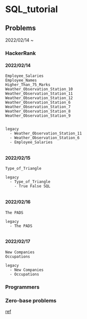 # SQL_tutorial


## Problems

2022/02/14 ~

### HackerRank

#### 2022/02/14
```
Employee_Salaries
Employee_Names
Higher_Than_75_Marks
Weather_Observation_Station_10
Weather_Observation_Station_11
Weather_Observation_Station_12
Weather_Observation_Station_6
Weather_Observation_Station_7
Weather_Observation_Station_8
Weather_Observation_Station_9


legacy 
  - Weather_Observation_Station_11
  - Weather_Observation_Station_6
  - Employee_Salaries


```
#### 2022/02/15
```
Type_of_Triangle

legacy
  - Type_of_Triangle
    - True False SQL
  
```
#### 2022/02/16
```
The PADS

legacy
  - The PADS
  
```
#### 2022/02/17
```
New Companies
Occupations 
```
```
legacy
  - New Companies
  - Occupations 
```


### Programmers

### Zero-base problems






[ref](https://www.complexsql.com/wp-content/uploads/2018/06/SQL-Interview-Book.pdf)
